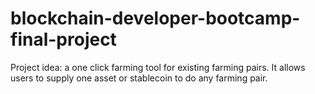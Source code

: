 # blockchain-developer-bootcamp-final-project

Project idea: a one click farming tool for existing farming pairs. It allows users to supply one asset or stablecoin to do any farming pair.
